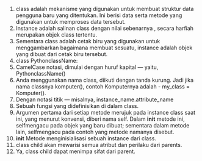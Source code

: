 1. class adalah mekanisme yang digunakan untuk membuat struktur data pengguna baru yang ditentukan. Ini berisi data serta metode yang digunakan untuk memproses data tersebut.
2. Instance adalah salinan class dengan nilai sebenarnya , secara harfiah merupakan objek class tertentu.
3. Sementara class adalah cetak biru yang digunakan untuk menggambarkan bagaimana membuat sesuatu, instance adalah objek yang dibuat dari cetak biru tersebut.
4. class PythonclassName:
5. CamelCase notasi, dimulai dengan huruf kapital — yaitu, PythonclassName()
6. Anda menggunakan nama class, diikuti dengan tanda kurung. Jadi jika nama classnya komputer(), contoh Komputernya adalah - my_class = Komputer().
7. Dengan notasi titik — misalnya, instance_name.attribute_name
8. Sebuah fungsi yang didefinisikan di dalam class.
9. Argumen pertama dari setiap metode merujuk pada instance class saat ini, yang menurut konvensi, diberi nama self. Dalam __init__ metode ini, selfmengacu pada objek yang baru dibuat; sementara dalam metode lain, selfmengacu pada contoh yang metode namanya disebut.
10. __init__ Metode menginisialisasi sebuah instance dari class.
11. class child akan mewarisi semua atribut dan perilaku dari parents.
12. Ya, class child dapat menimpa sifat dari parent.